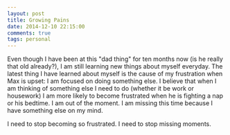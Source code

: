 ```yaml
---
layout: post
title: Growing Pains
date: 2014-12-10 22:15:00
comments: true
tags: personal
---
```


Even though I have been at this "dad thing" for ten months now (is he really that old already?), I am still learning new things about myself everyday. The latest thing I have learned about myself is the cause of my frustration when Max is upset: I am focused on doing something else. I believe that when I am thinking of something else I need to do (whether it be work or housework) I am more likely to become frustrated when he is fighting a nap or his bedtime. I am out of the moment. I am missing this time because I have something else on my mind.

I need to stop becoming so frustrated. I need to stop missing moments.